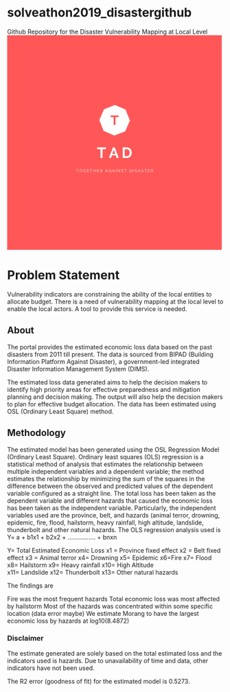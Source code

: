 # solveathon2019_disastergithub
Github Repository for the Disaster Vulnerability Mapping at Local Level
![Our logo](https://github.com/gunjanghimire/solveathon2019_disastergithub/blob/master/disaster%20management/images/logo.png)

# Problem Statement
Vulnerability indicators are constraining the ability of the local entities to allocate budget.
There is a need of vulnerability mapping at the local level to enable the local actors. A tool
to provide this service is needed.

## About
The portal provides the estimated economic loss data based on the past disasters from 2011 till present. The data is sourced from BIPAD (Building Information Platform Against Disaster), a government-led integrated Disaster Information Management System (DIMS). 

The estimated loss data generated aims to help the decision makers to identify high priority areas for effective preparedness and mitigation planning and decision making. The output will also help the decision makers to plan for effective budget allocation. The data has been estimated using OSL (Ordinary Least Square) method. 


## Methodology 
The estimated model has been generated using the OSL Regression Model (Ordinary Least Square). Ordinary least squares (OLS) regression is a statistical method of analysis that estimates the relationship between multiple independent variables and a dependent variable; the method estimates the relationship by minimizing the sum of the squares in the difference between the observed and predicted values of the dependent variable configured as a straight line. The total loss has been taken as the dependent variable and different hazards that caused the economic loss has been taken as the independent variable. Particularly, the independent variables used are the province, belt, and hazards (animal terror, drowning, epidemic, fire, flood, hailstorm, heavy rainfall, high altitude, landslide, thunderbolt and other natural hazards.
The OLS regression analysis used is 
Y= a + b1x1 + b2x2 + ……………. + bnxn

Y= Total Estimated Economic Loss
x1 = Province fixed effect
x2 = Belt fixed effect
x3 = Animal terror
x4= Drowning
x5= Epidemic
x6=Fire
x7= Flood
x8= Hailstorm
x9= Heavy rainfall
x10= High Altitude	 
x11= Landslide
x12= Thunderbolt
x13= Other natural hazards

The findings are

Fire was the most frequent hazards
Total economic loss was most affected by hailstorm
Most of the hazards was concentrated within some specific location (data error maybe)
We estimate Morang to have the largest economic loss by hazards at log10(8.4872)

### Disclaimer

The estimate generated are solely based on the total estimated loss and the indicators used is hazards. Due to unavailability of time and data, other indicators have not been used. 

The R2 error (goodness of fit) for the estimated model is 0.5273.





